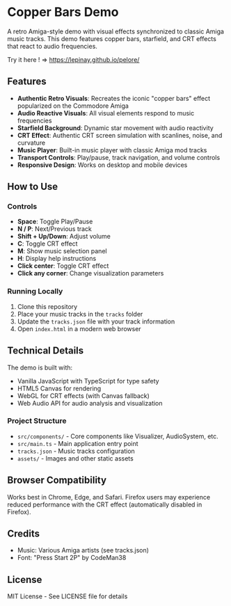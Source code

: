 # Copper Bars Demo

A retro Amiga-style demo with visual effects synchronized to classic Amiga music tracks. This demo features copper bars, starfield, and CRT effects that react to audio frequencies.

Try it here ! => https://lepinay.github.io/pelore/


## Features

- **Authentic Retro Visuals**: Recreates the iconic "copper bars" effect popularized on the Commodore Amiga
- **Audio Reactive Visuals**: All visual elements respond to music frequencies
- **Starfield Background**: Dynamic star movement with audio reactivity
- **CRT Effect**: Authentic CRT screen simulation with scanlines, noise, and curvature
- **Music Player**: Built-in music player with classic Amiga mod tracks
- **Transport Controls**: Play/pause, track navigation, and volume controls
- **Responsive Design**: Works on desktop and mobile devices

## How to Use

### Controls

- **Space**: Toggle Play/Pause
- **N / P**: Next/Previous track
- **Shift + Up/Down**: Adjust volume
- **C**: Toggle CRT effect
- **M**: Show music selection panel
- **H**: Display help instructions
- **Click center**: Toggle CRT effect
- **Click any corner**: Change visualization parameters

### Running Locally

1. Clone this repository
2. Place your music tracks in the `tracks` folder
3. Update the `tracks.json` file with your track information
4. Open `index.html` in a modern web browser

## Technical Details

The demo is built with:

- Vanilla JavaScript with TypeScript for type safety
- HTML5 Canvas for rendering
- WebGL for CRT effects (with Canvas fallback)
- Web Audio API for audio analysis and visualization

### Project Structure

- `src/components/` - Core components like Visualizer, AudioSystem, etc.
- `src/main.ts` - Main application entry point
- `tracks.json` - Music tracks configuration
- `assets/` - Images and other static assets

## Browser Compatibility

Works best in Chrome, Edge, and Safari. Firefox users may experience reduced performance with the CRT effect (automatically disabled in Firefox).

## Credits

- Music: Various Amiga artists (see tracks.json)
- Font: "Press Start 2P" by CodeMan38

## License

MIT License - See LICENSE file for details
